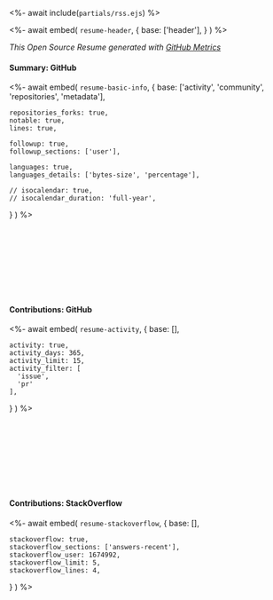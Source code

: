 <%- await include(`partials/rss.ejs`) %> 

<%- await embed(
  `resume-header`, 
  {
    base: ['header'],
  }
) %>

*This Open Source Resume generated with [GitHub Metrics](https://github.com/lowlighter/metrics)*

#### Summary: GitHub
<%- await embed(
  `resume-basic-info`, 
  {
    base: ['activity', 'community', 'repositories', 'metadata'],

    repositories_forks: true,
    notable: true,
    lines: true,

    followup: true,
    followup_sections: ['user'],

    languages: true,
    languages_details: ['bytes-size', 'percentage'],
    
    // isocalendar: true,
    // isocalendar_duration: 'full-year',
  }
) %>

<div style="break-after: always; page-break-after: always;"></div>
<div style="padding-top: 3vh;"></div>

#### Contributions: GitHub
<%- await embed(
  `resume-activity`, 
  {
    base: [],

    activity: true,
    activity_days: 365,
    activity_limit: 15,
    activity_filter: [
      'issue',
      'pr'
    ],
  }
) %>

<div style="break-after: always; page-break-after: always;"></div>
<div style="padding-top: 3vh;"></div>

#### Contributions: StackOverflow
<%- await embed(
  `resume-stackoverflow`,
  {
    base: [],

    stackoverflow: true,
    stackoverflow_sections: ['answers-recent'],
    stackoverflow_user: 1674992,
    stackoverflow_limit: 5,
    stackoverflow_lines: 4,
  }
) %>
